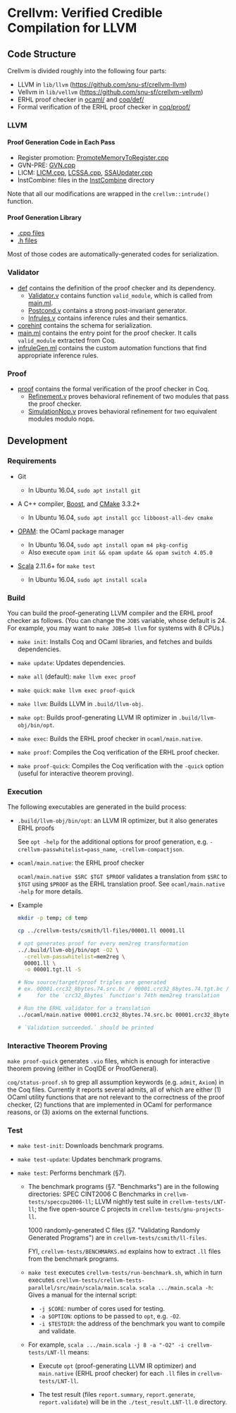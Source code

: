# Crellvm: Verified Credible Compilation for LLVM


## Code Structure

Crellvm is divided roughly into the following four parts:

- LLVM in `lib/llvm` (https://github.com/snu-sf/crellvm-llvm)
- Vellvm in `lib/vellvm` (https://github.com/snu-sf/crellvm-vellvm)
- ERHL proof checker in [ocaml/](ocaml/) and [coq/def/](coq/def/)
- Formal verification of the ERHL proof checker in [coq/proof/](coq/proof/)


### LLVM

#### Proof Generation Code in Each Pass

- Register promotion: [PromoteMemoryToRegister.cpp](https://github.com/snu-sf/crellvm-llvm/blob/master/lib/Transforms/Utils/PromoteMemoryToRegister.cpp)
- GVN-PRE: [GVN.cpp](https://github.com/snu-sf/crellvm-llvm/blob/master/lib/Transforms/Scalar/GVN.cpp)
- LICM: [LICM.cpp](https://github.com/snu-sf/crellvm-llvm/blob/master/lib/Transforms/Scalar/LICM.cpp), [LCSSA.cpp](https://github.com/snu-sf/crellvm-llvm/blob/master/lib/Transforms/Utils/LCSSA.cpp), [SSAUpdater.cpp](https://github.com/snu-sf/crellvm-llvm/blob/master/lib/Transforms/Utils/SSAUpdater.cpp)
- InstCombine: files in the [InstCombine](https://github.com/snu-sf/crellvm-llvm/blob/master/lib/Transforms/InstCombine) directory

Note that all our modifications are wrapped in the `crellvm::intrude()` function.

#### Proof Generation Library

- [.cpp files](https://github.com/snu-sf/crellvm-llvm/blob/master/lib/Crellvm)
- [.h files](https://github.com/snu-sf/crellvm-llvm/blob/master/include/llvm/Crellvm)

Most of those codes are automatically-generated codes for serialization.


### Validator

- [def](coq/def) contains the definition of the proof checker and its dependency.
    + [Validator.v](coq/def/Validator.v) contains function `valid_module`, which is called from [main.ml](ocaml/main.ml).
    + [Postcond.v](coq/def/Postcond.v) contains a strong post-invariant generator.
    + [Infrules.v](coq/def/Infrules.v) contains inference rules and their semantics.
- [corehint](ocaml/corehint/) contains the schema for serialization.
- [main.ml](ocaml/main.ml) contains the entry point for the proof checker.  It calls `valid_module` extracted from Coq.
- [infruleGen.ml](ocaml/infruleGen.ml) contains the custom automation functions that find appropriate inference rules.


### Proof

- [proof](coq/proof) contains the formal verification of the proof checker in Coq.
  + [Refinement.v](coq/proof/Refinement.v) proves behavioral refinement of two modules that pass the proof checker.
  + [SimulationNop.v](coq/proof/SimulationNop.v) proves behavioral refinement for two equivalent modules modulo nops.



## Development

### Requirements

- Git
    + In Ubuntu 16.04, `sudo apt install git`

- A C++ compiler, [Boost](http://www.boost.org/users/history/version_1_59_0.html), and [CMake](https://cmake.org/) 3.3.2+
    + In Ubuntu 16.04, `sudo apt install gcc libboost-all-dev cmake`

- [OPAM](http://opam.ocamlpro.com/): the OCaml package manager
    + In Ubuntu 16.04, `sudo apt install opam m4 pkg-config`
    + Also execute `opam init && opam update && opam switch 4.05.0`

- [Scala](https://www.scala-lang.org/) 2.11.6+ for `make test`
    + In Ubuntu 16.04, `sudo apt install scala`


### Build

You can build the proof-generating LLVM compiler and the ERHL proof checker as follows.  (You can
change the `JOBS` variable, whose default is 24.  For example, you may want to `make JOBS=8 llvm`
for systems with 8 CPUs.)

- `make init`: Installs Coq and OCaml libraries, and fetches and builds dependencies.

- `make update`: Updates dependencies.

- `make all` (default): `make llvm exec proof`

- `make quick`: `make llvm exec proof-quick`

- `make llvm`: Builds LLVM in `.build/llvm-obj`.

- `make opt`: Builds proof-generating LLVM IR optimizer in `.build/llvm-obj/bin/opt`.

- `make exec`: Builds the ERHL proof checker in `ocaml/main.native`.

- `make proof`: Compiles the Coq verification of the ERHL proof checker.

- `make proof-quick`: Compiles the Coq verification with the `-quick` option (useful for interactive
  theorem proving).


### Execution

The following executables are generated in the build process:

- `.build/llvm-obj/bin/opt`: an LLVM IR optimizer, but it also generates ERHL proofs

  See `opt -help` for the additional options for proof generation,
  e.g. `-crellvm-passwhitelist=pass_name`, `-crellvm-compactjson`.

- `ocaml/main.native`: the ERHL proof checker

  `ocaml/main.native $SRC $TGT $PROOF` validates a translation from `$SRC` to `$TGT` using `$PROOF`
  as the ERHL translation proof. See `ocaml/main.native -help` for more details.

- Example

  ```sh
  mkdir -p temp; cd temp

  cp ../crellvm-tests/csmith/ll-files/00001.ll 00001.ll

  # opt generates proof for every mem2reg transformation
  ../.build/llvm-obj/bin/opt -O2 \
    -crellvm-passwhitelist=mem2reg \
    00001.ll \
    -o 00001.tgt.ll -S

  # Now source/target/proof triples are generated
  # ex. 00001.crc32_8bytes.74.src.bc / 00001.crc32_8bytes.74.tgt.bc / 00001.crc32_8bytes.74.hint.json
  #     for the `crc32_8bytes` function's 74th mem2reg translation

  # Run the ERHL validator for a translation
  ../ocaml/main.native 00001.crc32_8bytes.74.src.bc 00001.crc32_8bytes.74.tgt.bc 00001.crc32_8bytes.74.hint.json

  # `Validation succeeded.` should be printed
  ```


### Interactive Theorem Proving

`make proof-quick` generates `.vio` files, which is enough for interactive theorem proving (either
in CoqIDE or ProofGeneral).

`coq/status-proof.sh` to grep all assumption keywords (e.g. `admit`, `Axiom`) in the Coq files.
Currently it reports several admits, all of which are either (1) OCaml utility functions that are
not relevant to the correctness of the proof checker, (2) functions that are implemented in OCaml
for performance reasons, or (3) axioms on the external functions.


### Test

- `make test-init`: Downloads benchmark programs.

- `make test-update`: Updates benchmark programs.

- `make test`: Performs benchmark (§7).

    + The benchmark programs (§7. "Benchmarks") are in the following directories: SPEC CINT2006 C
      Benchmarks in `crellvm-tests/speccpu2006-ll`; LLVM nightly test suite in
      `crellvm-tests/LNT-ll`; the five open-source C projects in `crellvm-tests/gnu-projects-ll`.
    
      1000 randomly-generated C files (§7. "Validating Randomly Generated Programs") are in
      `crellvm-tests/csmith/ll-files`.
    
      FYI, `crellvm-tests/BENCHMARKS.md` explains how to extract `.ll` files from the benchmark
      programs.

    + `make test` executes `crellvm-tests/run-benchmark.sh`, which in turn executes
      `crellvm-tests/crellvm-tests-parallel/src/main/scala/main.scala`. `scala .../main.scala -h`:
      Gives a manual for the internal script:

        * `-j $CORE`: number of cores used for testing.
        * `-a $OPTION`: options to be passed to `opt`, e.g. `-O2`.
        * `-i $TESTDIR`: the address of the benchmark you want to compile and validate.

    + For example, `scala .../main.scala -j 8 -a "-O2" -i crellvm-tests/LNT-ll` means:

        * Execute `opt` (proof-generating LLVM IR optimizer) and `main.native` (ERHL proof checker)
          for each `.ll` files in `crellvm-tests/LNT-ll`.

        * The test result (files `report.summary`, `report.generate`, `report.validate`) will be in
          the `./test_result.LNT-ll.0` directory.
